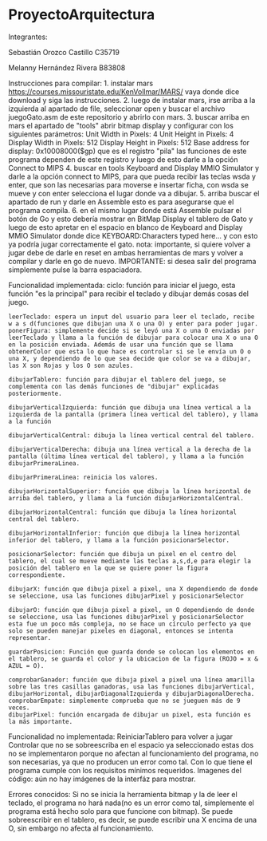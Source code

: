 # ProyectoArquitectura
Integrantes: 

Sebastián Orozco Castillo C35719

Melanny Hernández Rivera B83808

Instrucciones para compilar:
    1. instalar mars https://courses.missouristate.edu/KenVollmar/MARS/ vaya donde dice download y siga las instrucciones.
    2. luego de instalar mars, irse arriba a la izquierda al apartado de file, seleccionar open y buscar el archivo juegoGato.asm de este repositorio y abrirlo con mars.
    3. buscar arriba en mars el apartado de "tools" abrir bitmap display y configurar con los siguientes parámetros: 
    Unit Width in Pixels: 4
    Unit Height in Pixels: 4
    Display Width in Pixels: 512
    Display Height in Pixels: 512
    Base address for display: 0x10008000($gp) que es el registro "pila" las funciones de este programa dependen de este registro
    y luego de esto darle a la opción Connect to MIPS
    4. buscar en tools Keyboard and Display MMIO Simulator y darle a la opción connect to MIPS, para que pueda recibir las teclas wsda y enter, que son las necesarias para moverse e insertar ficha, con wsda se mueve y con enter selecciona el lugar donde va a dibujar.
    5. arriba buscar el apartado de run y darle en Assemble esto es para asegurarse que el programa compila. 
    6. en el mismo lugar donde está Assemble pulsar el botón de Go y esto debería mostrar en BitMap Display el tablero de Gato y luego de esto apretar en el espacio en blanco de Keyboard and Display MMIO Simulator donde dice KEYBOARD:Characters typed here...
    y con esto ya podría jugar correctamente el gato.
    nota: importante, si quiere volver a jugar debe de darle en reset en ambas herramientas de mars y volver a compilar y darle en go de nuevo.
    IMPORTANTE: si desea salir del programa simplemente pulse la barra espaciadora.

Funcionalidad implementada:
    ciclo: función para iniciar el juego, esta función "es la principal" para recibir el teclado y dibujar demás cosas del juego.

    leerTeclado: espera un input del usuario para leer el teclado, recibe w a s d(funciones que dibujan una X o una O) y enter para poder jugar.
    ponerFigura: simplemente decide si se leyó una X o una O enviadas por leerTeclado y llama a la función de dibujar para colocar una X o una O en la posición enviada. Además de usar una función que se llama obtenerColor que esta lo que hace es controlar si se le envía un O o una X, y dependiendo de lo que sea decide que color se va a dibujar, las X son Rojas y los O son azules.

    dibujarTablero: función para dibujar el tablero del juego, se complementa con las demás funciones de "dibujar" explicadas posteriormente.

    dibujarVerticalIzquierda: función que dibuja una línea vertical a la izquierda de la pantalla (primera línea vertical del tablero), y llama a la función 

    dibujarVerticalCentral: dibuja la línea vertical central del tablero.

    dibujarVerticalDerecha: dibuja una línea vertical a la derecha de la pantalla (última línea vertical del tablero), y llama a la función dibujarPrimeraLinea.

    dibujarPrimeraLinea: reinicia los valores.

    dibujarHorizontalSuperior: función que dibuja la línea horizontal de arriba del tablero, y llama a la función dibujarHorizontalCentral.

    dibujarHorizontalCentral: función que dibuja la línea horizontal central del tablero.

    dibujarHorizontalInferior: función que dibuja la línea horizontal inferior del tablero, y llama a la función posicionarSelector.

    posicionarSelector: función que dibuja un pixel en el centro del tablero, el cual se mueve mediante las teclas a,s,d,e para elegir la posición del tablero en la que se quiere poner la figura correspondiente.

    dibujarX: función que dibuja pixel a pixel, una X dependiendo de donde se seleccione, usa las funciones dibujarPixel y posicionarSelector

    dibujarO: función que dibuja pixel a pixel, un O dependiendo de donde se seleccione, usa las funciones dibujarPixel y posicionarSelector esta fue un poco más compleja, no se hace un círculo perfecto ya que solo se pueden manejar pixeles en diagonal, entonces se intenta representar.

    guardarPosicion: Función que guarda donde se colocan los elementos en el tablero, se guarda el color y la ubicacion de la figura (ROJO = x & AZUL = O).

    comprobarGanador: función que dibuja pixel a pixel una línea amarilla sobre las tres casillas ganadoras, usa las funciones dibujarVertical, dibujarHorizontal, dibujarDiagonalIzquierda y dibujarDiagonalDerecha. 
    comprobarEmpate: simplemente comprueba que no se jueguen más de 9 veces.
    dibujarPixel: función encargada de dibujar un pixel, esta función es la más importante.
Funcionalidad no implementada:
    ReiniciarTablero para volver a jugar
    Controlar que no se sobreescriba en el espacio ya seleccionado
    estas dos no se implementaron porque no afectan al funcionamiento del programa, no son necesarias, ya que no producen un error como tal. Con lo que tiene el programa cumple con los requisitos mínimos requeridos.
Imagenes del código:
    aún no hay imágenes de la interfáz para mostrar.

Errores conocidos: 
    Si no se inicia la herramienta bitmap y la de leer el teclado, el programa no hará nada(no es un error como tal, simplemente el programa está hecho solo para que funcione con bitmap).
    Se puede sobreescribir en el tablero, es decir, se puede escribir una X encima de una O, sin embargo no afecta al funcionamiento.